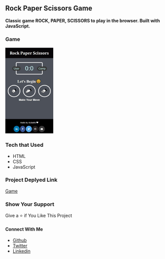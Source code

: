 ## Rock Paper Scissors Game
**Classic game ROCK, PAPER, SCISSORS to play in the browser. Built with JavaScript.**
<div>
<h3 >Game </h3>
<img  src="image/game.jpg" alt="DesktopView" width = "30%">
<div>

### Tech that Used
* HTML
* CSS
* JavaScript
### Project Deplyed Link
<a href="http://rishabh.study/Rock_Paper_Scissors" target="_blank">Game</a>

### Show Your Support
Give a ⭐ if You Like This Project

#### Connect With Me
* [Github](https://github.com/rishabhrathore055)
* [Twitter](https://twitter.com/rishabh_055)
* [Linkedin](https://www.linkedin.com/in/rishabhrathore)

